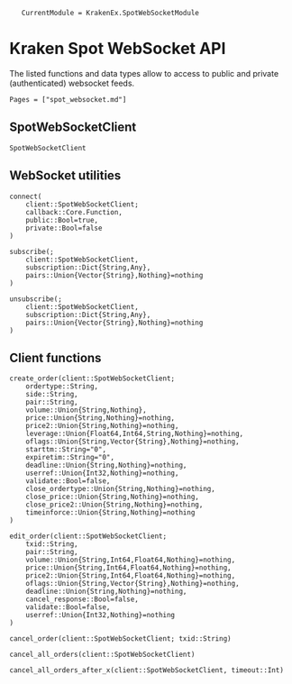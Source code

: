 ```@meta
   CurrentModule = KrakenEx.SpotWebSocketModule
```

# Kraken Spot WebSocket API

The listed functions and data types allow to access to public and private (authenticated) websocket feeds.

```@contents
Pages = ["spot_websocket.md"]
```

## SpotWebSocketClient

```@docs
SpotWebSocketClient
```

## WebSocket utilities

```@docs
connect(
    client::SpotWebSocketClient;
    callback::Core.Function,
    public::Bool=true,
    private::Bool=false
)
```

```@docs
subscribe(;
    client::SpotWebSocketClient,
    subscription::Dict{String,Any},
    pairs::Union{Vector{String},Nothing}=nothing
)
```

```@docs
unsubscribe(;
    client::SpotWebSocketClient,
    subscription::Dict{String,Any},
    pairs::Union{Vector{String},Nothing}=nothing
)
```

## Client functions

```@docs
create_order(client::SpotWebSocketClient;
    ordertype::String,
    side::String,
    pair::String,
    volume::Union{String,Nothing},
    price::Union{String,Nothing}=nothing,
    price2::Union{String,Nothing}=nothing,
    leverage::Union{Float64,Int64,String,Nothing}=nothing,
    oflags::Union{String,Vector{String},Nothing}=nothing,
    starttm::String="0",
    expiretim::String="0",
    deadline::Union{String,Nothing}=nothing,
    userref::Union{Int32,Nothing}=nothing,
    validate::Bool=false,
    close_ordertype::Union{String,Nothing}=nothing,
    close_price::Union{String,Nothing}=nothing,
    close_price2::Union{String,Nothing}=nothing,
    timeinforce::Union{String,Nothing}=nothing
)
```

```@docs
edit_order(client::SpotWebSocketClient;
    txid::String,
    pair::String,
    volume::Union{String,Int64,Float64,Nothing}=nothing,
    price::Union{String,Int64,Float64,Nothing}=nothing,
    price2::Union{String,Int64,Float64,Nothing}=nothing,
    oflags::Union{String,Vector{String},Nothing}=nothing,
    deadline::Union{String,Nothing}=nothing,
    cancel_response::Bool=false,
    validate::Bool=false,
    userref::Union{Int32,Nothing}=nothing
)
```

```@docs
cancel_order(client::SpotWebSocketClient; txid::String)
```

```@docs
cancel_all_orders(client::SpotWebSocketClient)
```

```@docs
cancel_all_orders_after_x(client::SpotWebSocketClient, timeout::Int)
```
